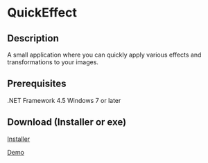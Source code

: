 # QuickEffect

## Description
A small application where you can quickly apply various effects and transformations to your images.

## Prerequisites
.NET Framework 4.5
Windows 7 or later

## Download (Installer or exe)

[Installer](https://raw.githubusercontent.com/andretoll/quickeffect/master/Installer/QuickEffect.msi)

[Demo](https://raw.githubusercontent.com/andretoll/quickeffect/master/Demo/QuickEffect.exe)
